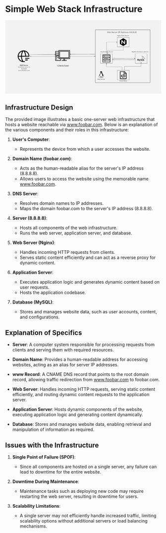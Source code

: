 # Simple Web Stack Infrastructure

![Simple Web Stack](0-simple_web_stack.jpg)

## Infrastructure Design

The provided image illustrates a basic one-server web infrastructure that hosts a website reachable via www.foobar.com. Below is an explanation of the various components and their roles in this infrastructure:

1. **User's Computer**:
   - Represents the device from which a user accesses the website.
   
2. **Domain Name (foobar.com)**:
   - Acts as the human-readable alias for the server's IP address (8.8.8.8).
   - Allows users to access the website using the memorable name www.foobar.com.
   
3. **DNS Server**:
   - Resolves domain names to IP addresses.
   - Maps the domain foobar.com to the server's IP address (8.8.8.8).
   
4. **Server (8.8.8.8)**:
   - Hosts all components of the web infrastructure.
   - Runs the web server, application server, and database.
   
5. **Web Server (Nginx)**:
   - Handles incoming HTTP requests from clients.
   - Serves static content efficiently and can act as a reverse proxy for dynamic content.
   
6. **Application Server**:
   - Executes application logic and generates dynamic content based on user requests.
   - Hosts the application codebase.
   
7. **Database (MySQL)**:
   - Stores and manages website data, such as user accounts, content, and configurations.

## Explanation of Specifics

- **Server**: A computer system responsible for processing requests from clients and serving them with required resources.

- **Domain Name**: Provides a human-readable address for accessing websites, acting as an alias for server IP addresses.

- **www Record**: A CNAME DNS record that points to the root domain record, allowing traffic redirection from www.foobar.com to foobar.com.

- **Web Server**: Handles incoming HTTP requests, serving static content efficiently, and routing dynamic content requests to the application server.

- **Application Server**: Hosts dynamic components of the website, executing application logic and generating content dynamically.

- **Database**: Stores and manages website data, enabling retrieval and manipulation of information as required.

## Issues with the Infrastructure

1. **Single Point of Failure (SPOF)**:
   - Since all components are hosted on a single server, any failure can lead to downtime for the entire website.

2. **Downtime During Maintenance**:
   - Maintenance tasks such as deploying new code may require restarting the web server, resulting in downtime for users.

3. **Scalability Limitations**:
   - A single server may not efficiently handle increased traffic, limiting scalability options without additional servers or load balancing mechanisms.
